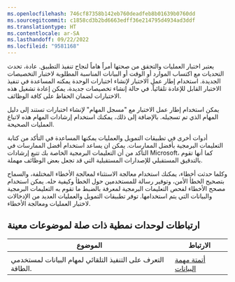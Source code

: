 ```yaml
---
ms.openlocfilehash: 746cf87358b142eb760deadfeb8b01639b0760dd
ms.sourcegitcommit: c1858cd3b2bd6663edff36e214795d4934ad3ddf
ms.translationtype: HT
ms.contentlocale: ar-SA
ms.lasthandoff: 09/22/2022
ms.locfileid: "9581168"
---
```

يعتبر اختبار العمليات والتحقق من صحتها أمراً هاماً لنجاح تنفيذ التطبيق. عادة، تحدث التحديات مع اكتساب الموارد أو الوقت أو البيانات المناسبة المطلوبة لاختبار التخصيصات الجديدة. استخدام إطار عمل الاختبار لإنشاء اختبارات الوحدة يمكنه المساعدة في تنفيذ الاختبار القابل للإعادة تلقائياً. في حالة إنشاء تخصيصات جديدة، يمكن إعادة تشغيل هذه الاختبارات لضمان الحفاظ على كافة الوظائف.

يمكن استخدام إطار عمل الاختبار مع "مسجل المهام" لإنشاء اختبارات تستند إلى دليل المهام الذي تم تسجيله. بالإضافة إلى ذلك، يمكنك استخدام إرشادات المهام هذه لاتباع العمليات الصحيحة.

أدوات أخرى في تطبيقات التمويل والعمليات يمكنها المساعدة في التأكد من كتابة التعليمات البرمجية بأفضل الممارسات. يمكن ان يساعد استخدام أفضل الممارسات في التأكد من أن التعليمات البرمجية الخاصة بك تتبع إرشادات Microsoft، كما أنها تقوم بالتدقيق المستقبلي للإصدارات المستقبلية التي قد تجعل بعض الوظائف مهملة.

وكلما حدثت أخطاء، يمكنك استخدام معالجة الاستثناء لمعالجة الأخطاء المختلفة، والسماح بتصحيح الخطأ الأمن، وتوفير رسالة للمستخدمين حول الخطأ وكيفية حله. يمكن استخدام مصحح الأخطاء لفحص التعليمات البرمجية لمعرفة بالضبط ما تقوم به التعليمات البرمجية والبيانات التي يتم استخدامها. توفر تطبيقات التمويل والعمليات العديد من الإدخالات لاختبار العمليات ومعالجة الأخطاء.

## <a name="links-to-related-modules-and-sites-for-specific-topics"></a>ارتباطات لوحدات نمطية ذات صلة لموضوعات معينة


| الموضوع | الارتباط|
 | ------------- | ------------- |
| |
 | التعرف على التنفيذ التلقائي لمهام البيانات لمستخدمي الطاقة.| [أتمتة مهمة البيانات](/dynamics365/fin-ops-core/dev-itpro/data-entities/data-task-automation/?azure-portal=true)|

 
